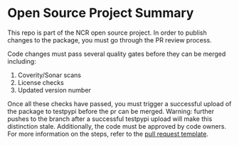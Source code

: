 # Open Source Project Summary

This repo is part of the NCR open source project. In order to publish changes to the package, you must go through the PR review process.

Code changes must pass several quality gates before they can be merged including:
 1. Coverity/Sonar scans
 2. License checks
 3. Updated version number

Once all these checks have passed, you must trigger a successful upload of the package to testpypi before the pr can be merged. Warning: further pushes to the branch after a successful testpypi upload will make this distinction stale. Additionally, the code must be approved by code owners. For more information on the steps, refer to the [pull request template](.github/pull_request_template.md).
